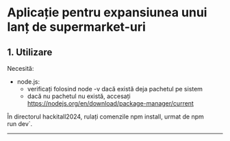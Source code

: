 # Aplicație pentru expansiunea unui lanț de supermarket-uri

## 1. Utilizare

Necesită:
- node.js:
  - verificați folosind node -v dacă există deja pachetul pe sistem
  - dacă nu pachetul nu există, accesați <https://nodejs.org/en/download/package-manager/current>

În directorul hackitall2024, rulați comenzile npm install, urmat de npm run dev`.


---